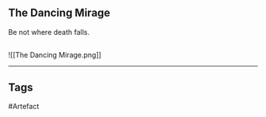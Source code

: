 ## The Dancing Mirage
Be not where death falls.
## 
![[The Dancing Mirage.png]]

---
## Tags
#Artefact